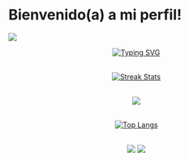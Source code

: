 # Bienvenido(a) a mi perfil!

![](https://komarev.com/ghpvc/?username=wlogzz&color=brightgreen&label=Profile+Views)

<div align="center">
<a href="https://git.io/typing-svg">
  <img src="https://readme-typing-svg.demolab.com?font=Fira+Code&pause=1000&width=435&lines=Hola%2C+mi+nombres+es+David+García;Desarrollador+FullStack+Jr;HTML+%2B+CSS+%2B+JS+%2B+PHP+;TypeScript+|+Angular+|+Java+|+SpringBoot;+Del+Huila+para+el+mundo!!+" alt="Typing SVG" />
</a>
</br>
</br>

<a href="https://github.com/wlogzz"><img alt="Streak Stats" src="https://github-readme-streak-stats.herokuapp.com/?user=wlogzz&theme=highcontrast"/></a>
</br>
</br>

<picture>
<source 
  srcset="https://github-readme-stats.vercel.app/api?username=wlogzz&show_icons=true&theme=dark"
  media="(prefers-color-scheme: dark)"
/>
<source
  srcset="https://github-readme-stats.vercel.app/api?username=wlogzz&show_icons=true"
  media="(prefers-color-scheme: light), (prefers-color-scheme: no-preference)"
/>
<img src="https://github-readme-stats.vercel.app/api?username=wlogzz&show_icons=true" />
</picture>
</br>
</br>

[![Top Langs](https://github-readme-stats.vercel.app/api/top-langs/?username=wlogzz&layout=compact)](https://github.com/wlogzz/github-readme-stats)  
</br>

![](http://github-profile-summary-cards.vercel.app/api/cards/most-commit-language?username=wlogzz&theme=github_dark)
![](http://github-profile-summary-cards.vercel.app/api/cards/productive-time?username=wlogzz&theme=github_dark&utcOffset=6)

 </div>
